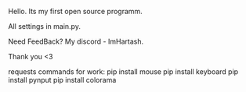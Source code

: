 Hello. Its my first open source programm.

All settings in main.py.

Need FeedBack? My discord - ImHartash.

Thank you <3

requests commands for work:
pip install mouse
pip install keyboard
pip install pynput
pip install colorama